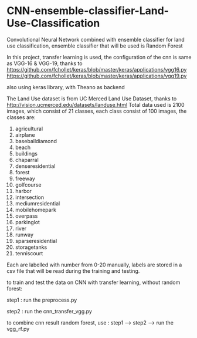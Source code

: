 # CNN-ensemble-classifier-Land-Use-Classification
Convolutional Neural Network combined with ensemble classifier for land use classification, ensemble classifier that will be used is Random Forest

In this project, transfer learning is used, the configuration of the cnn is same as VGG-16 & VGG-19, thanks to https://github.com/fchollet/keras/blob/master/keras/applications/vgg16.py
https://github.com/fchollet/keras/blob/master/keras/applications/vgg19.py

also using keras library, with Theano as backend

The Land Use dataset is from UC Merced Land Use Dataset, thanks to http://vision.ucmerced.edu/datasets/landuse.html Total data used is 2100 images, which consist of 21 classes, each class consist of 100 images, the classes are:

1. agricultural
2. airplane
3. baseballdiamond
4. beach
5. buildings
6. chaparral
7. denseresidential
8. forest
9. freeway
10. golfcourse
11. harbor
12. intersection
13. mediumresidential
14. mobilehomepark
15. overpass
16. parkinglot
17. river
18. runway
19. sparseresidential
20. storagetanks
21. tenniscourt

Each are labelled with number from 0-20 manually, labels are stored in a csv file that will be read during the training and testing.

to train and test the data on CNN with transfer learning, without random forest:

step1 : run the preprocess.py

step2 : run the cnn_transfer_vgg.py


to combine cnn result random forest, use : step1 --> step2 --> run the vgg_rf.py
